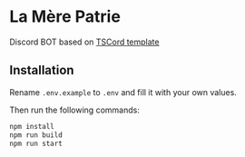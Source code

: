 # La Mère Patrie

Discord BOT based on [TSCord template](https://github.com/barthofu/tscord)

## Installation

Rename `.env.example` to `.env` and fill it with your own values.

Then run the following commands:

```bash
npm install
npm run build
npm run start
```
